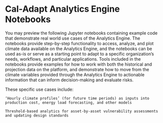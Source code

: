 Cal-Adapt Analytics Engine Notebooks
====================================

You may preview the following Jupyter notebooks containing example code that demonstrate real world use cases of the Analytics Engine. The notebooks provide step-by-step functionality to access, analyze, and plot climate data available on the Analytics Engine, and the notebooks can be used as-is or serve as a starting point to adapt to a specific organization’s needs, workflows, and particular applications. Tools included in the notebooks provide examples for how to work with both the historical and projection data on the platform, and demonstrate how to move from the climate variables provided through the Analytics Engine to actionable information that can inform decision-making and evaluate risks.

These specific use cases include:

    ‘Hourly climate profiles’ (for future time periods) as inputs into production cost, energy load forecasting, and other models

    Threshold-based analytics for asset-by-asset vulnerability assessments and updating design standards



